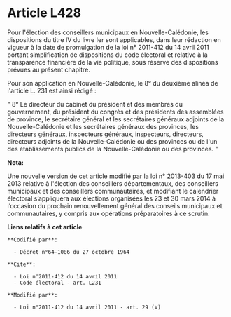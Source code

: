 # Article L428

Pour l'élection des conseillers municipaux en Nouvelle-Calédonie, les dispositions du titre IV du livre Ier sont applicables,
dans leur rédaction en vigueur à la date de promulgation de la loi n° 2011-412 du 14 avril 2011 portant simplification de
dispositions du code électoral et relative à la transparence financière de la vie politique, sous réserve des dispositions
prévues au présent chapitre. 

Pour son application en Nouvelle-Calédonie, le 8° du deuxième alinéa de l'article L. 231 est ainsi rédigé : 

" 8° Le directeur du cabinet du président et des membres du gouvernement, du président du congrès et des présidents des
assemblées de province, le secrétaire général et les secrétaires généraux adjoints de la Nouvelle-Calédonie et les
secrétaires généraux des provinces, les directeurs généraux, inspecteurs généraux, inspecteurs, directeurs, directeurs
adjoints de la Nouvelle-Calédonie ou des provinces ou de l'un des établissements publics de la Nouvelle-Calédonie ou des
provinces. "

**Nota:**

Une nouvelle version de cet article modifié par la loi n° 2013-403 du 17 mai 2013 relative à l'élection des conseillers
départementaux, des conseillers municipaux et des conseillers communautaires, et modifiant le calendrier électoral
s’appliquera aux élections organisées les 23 et 30 mars 2014 à l’occasion du prochain renouvellement général des conseils
municipaux et communautaires, y compris aux opérations préparatoires à ce scrutin.

**Liens relatifs à cet article**

	**Codifié par**:

	  - Décret n°64-1086 du 27 octobre 1964

	**Cite**:

	  - Loi n°2011-412 du 14 avril 2011
	  - Code électoral - art. L231

	**Modifié par**:

	  - Loi n°2011-412 du 14 avril 2011 - art. 29 (V)
